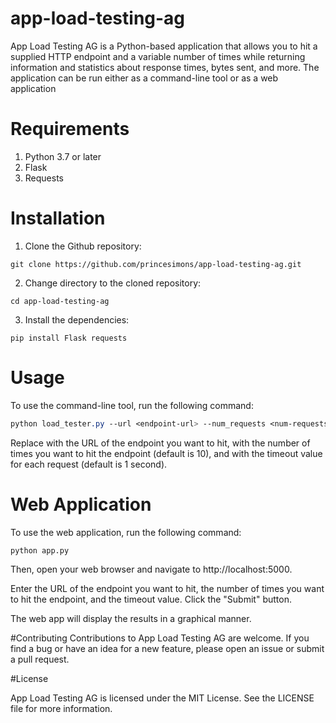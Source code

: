 # app-load-testing-ag
App Load Testing AG is a Python-based application that allows you to hit a supplied HTTP endpoint and a variable number of times while returning information and statistics about response times, bytes sent, and more. The application can be run either as a command-line tool or as a web application
# Requirements
1. Python 3.7 or later
2. Flask
3. Requests

# Installation
1. Clone the Github repository:
```console
git clone https://github.com/princesimons/app-load-testing-ag.git
```
2. Change directory to the cloned repository:

```console
cd app-load-testing-ag
```
3. Install the dependencies:

```console
pip install Flask requests
```
# Usage
To use the command-line tool, run the following command:
```css
python load_tester.py --url <endpoint-url> --num_requests <num-requests> --timeout <timeout-value>
```
Replace <endpoint-url> with the URL of the endpoint you want to hit, <num-requests> with the number of times you want to hit the endpoint (default is 10), and <timeout-value> with the timeout value for each request (default is 1 second).
  
# Web Application
To use the web application, run the following command: 
```console
python app.py
```
Then, open your web browser and navigate to http://localhost:5000.

Enter the URL of the endpoint you want to hit, the number of times you want to hit the endpoint, and the timeout value. Click the "Submit" button.

The web app will display the results in a graphical manner.
  
#Contributing
Contributions to App Load Testing AG are welcome. If you find a bug or have an idea for a new feature, please open an issue or submit a pull request.
  
#License
  
App Load Testing AG is licensed under the MIT License. See the LICENSE file for more information.

